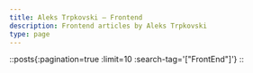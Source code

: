 ```yaml
---
title: Aleks Trpkovski — Frontend
description: Frontend articles by Aleks Trpkovski
type: page
---
```


::posts{:pagination=true :limit=10 :search-tag='["FrontEnd"]'}
::
